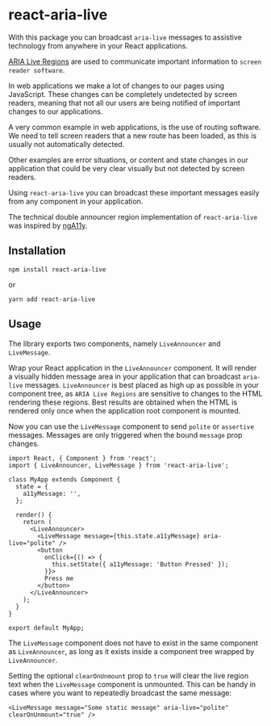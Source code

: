 # react-aria-live

With this package you can broadcast `aria-live` messages to assistive technology from anywhere in your React applications.

[ARIA Live Regions](https://developer.mozilla.org/en-US/docs/Web/Accessibility/ARIA/ARIA_Live_Regions) are used to communicate important information to `screen reader software`.

In web applications we make a lot of changes to our pages using JavaScript. These changes can be completely undetected by screen readers, meaning that not all our users are being notified of important changes to our applications.

A very common example in web applications, is the use of routing software. We need to tell screen readers that a new route has been loaded, as this is usually not automatically detected.

Other examples are error situations, or content and state changes in our application that could be very clear visually but not detected by screen readers.

Using `react-aria-live` you can broadcast these important messages easily from any component in your application.

The technical double announcer region implementation of `react-aria-live` was inspired by [ngA11y](https://github.com/dequelabs/ngA11y).

## Installation

```
npm install react-aria-live
```

or

```
yarn add react-aria-live
```

## Usage

The library exports two components, namely `LiveAnnouncer` and `LiveMessage`.

Wrap your React application in the `LiveAnnouncer` component. It will render a visually hidden message area in your application that can broadcast `aria-live` messages. `LiveAnnouncer` is best placed as high up as possible in your component tree, as `ARIA Live Regions` are sensitive to changes to the HTML rendering these regions. Best results are obtained when the HTML is rendered only once when the application root component is mounted.

Now you can use the `LiveMessage` component to send `polite` or `assertive` messages. Messages are only triggered when the bound `message` prop changes.

```
import React, { Component } from 'react';
import { LiveAnnouncer, LiveMessage } from 'react-aria-live';

class MyApp extends Component {
  state = {
    a11yMessage: '',
  };

  render() {
    return (
      <LiveAnnouncer>
        <LiveMessage message={this.state.a11yMessage} aria-live="polite" />
        <button
          onClick={() => {
            this.setState({ a11yMessage: 'Button Pressed' });
          }}>
          Press me
        </button>
      </LiveAnnouncer>
    );
  }
}

export default MyApp;
```

The `LiveMessage` component does not have to exist in the same component as `LiveAnnouncer`, as long as it exists inside a component tree wrapped by `LiveAnnouncer`.

Setting the optional `clearOnUnmount` prop to `true` will clear the live region text when the `LiveMessage` component is unmounted. This can be handy in cases where you want to repeatedly broadcast the same message:

```
<LiveMessage message="Some static message" aria-live="polite" clearOnUnmount="true" />
```
